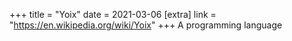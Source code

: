 +++
title = "Yoix"
date = 2021-03-06
[extra]
link = "https://en.wikipedia.org/wiki/Yoix"
+++
A programming language

